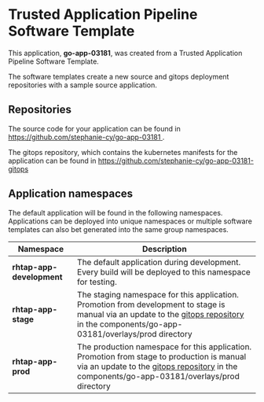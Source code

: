 # Trusted Application Pipeline Software Template

This application, **go-app-03181**, was created from a Trusted Application Pipeline Software Template.

The software templates create a new source and gitops deployment repositories with a sample source application. 

## Repositories

The source code for your application can be found in [https://github.com/stephanie-cy/go-app-03181 ](https://github.com/stephanie-cy/go-app-03181 ).
 
The gitops repository, which contains the kubernetes manifests for the application can be found in 
[https://github.com/stephanie-cy/go-app-03181-gitops ](https://github.com/stephanie-cy/go-app-03181-gitops ) 

## Application namespaces 

The default application will be found in the following namespaces. Applications can be deployed into unique namespaces or multiple software templates can also bet generated into the same group namespaces.  

|  Namespace   |  Description   |  
| -------- | -------- |   
| **rhtap-app-development** | The default application during development. Every build will be deployed to this namespace for testing. | 
| **rhtap-app-stage** | The staging namespace for this application. Promotion from development to stage is manual via an update to the [gitops repository](https://github.com/stephanie-cy/go-app-03181-gitops ) in the components/go-app-03181/overlays/prod directory |  
| **rhtap-app-prod** | The production namespace for this application. Promotion from stage to production is manual via an update to the [gitops repository](https://github.com/stephanie-cy/go-app-03181-gitops ) in the components/go-app-03181/overlays/prod directory | 